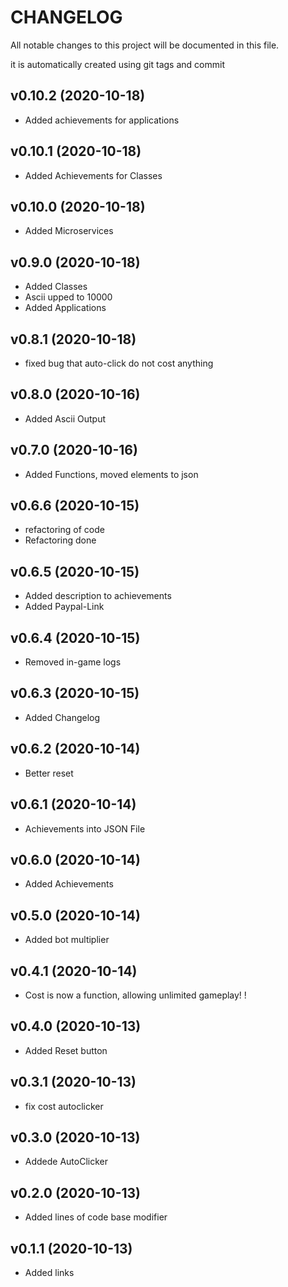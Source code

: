 # CHANGELOG

All notable changes to this project will be documented in this file.

it is automatically created using git tags and commit

## v0.10.2 (2020-10-18)

* Added achievements for applications

## v0.10.1 (2020-10-18)

* Added Achievements for Classes

## v0.10.0 (2020-10-18)

* Added Microservices

## v0.9.0 (2020-10-18)

* Added Classes
* Ascii upped to 10000
* Added Applications

## v0.8.1 (2020-10-18)

* fixed bug that auto-click do not cost anything

## v0.8.0 (2020-10-16)

* Added Ascii Output

## v0.7.0 (2020-10-16)

* Added Functions, moved elements to json

## v0.6.6 (2020-10-15)

* refactoring of code
* Refactoring done

## v0.6.5 (2020-10-15)

* Added description to achievements
* Added Paypal-Link

## v0.6.4 (2020-10-15)

* Removed in-game logs

## v0.6.3 (2020-10-15)

* Added Changelog

## v0.6.2 (2020-10-14)

* Better reset

## v0.6.1 (2020-10-14)

* Achievements into JSON File

## v0.6.0 (2020-10-14)

* Added Achievements

## v0.5.0 (2020-10-14)

* Added bot multiplier

## v0.4.1 (2020-10-14)

* Cost is now a function, allowing unlimited gameplay! !

## v0.4.0 (2020-10-13)

* Added Reset button

## v0.3.1 (2020-10-13)

* fix cost autoclicker

## v0.3.0 (2020-10-13)

* Addede AutoClicker

## v0.2.0 (2020-10-13)

* Added lines of code base modifier

## v0.1.1 (2020-10-13)

* Added links

